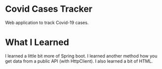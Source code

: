 # Covid Cases Tracker
Web application to track Covid-19 cases.

# What I Learned
I learned a little bit more of Spring boot.
I learned another method how you get data from a public API (with HttpClient).
I also learned a bit of HTML.
